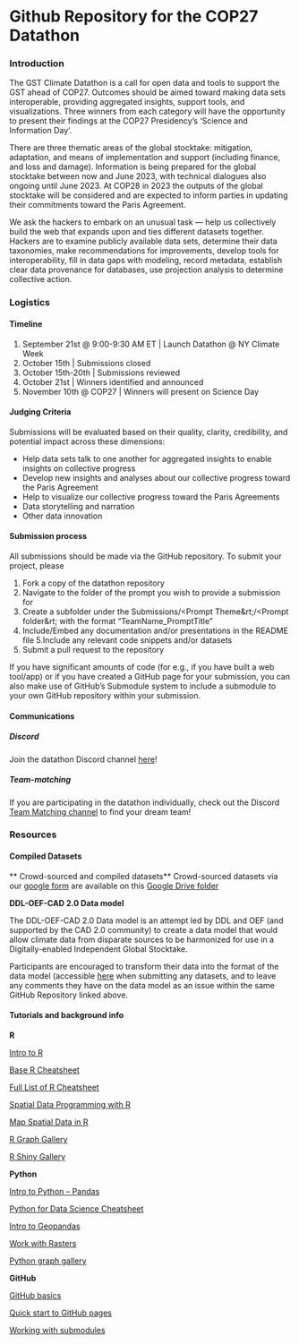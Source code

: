 # Github Repository for the COP27 Datathon 

### Introduction

The GST Climate Datathon is a call for open data and tools to support the GST ahead of COP27. Outcomes should be aimed toward making data sets interoperable, providing aggregated insights, support tools, and visualizations. Three winners from each category will have the opportunity to present their findings at the COP27 Presidency’s ‘Science and Information Day’.

There are three thematic areas of the global stocktake: mitigation, adaptation, and means of implementation and support (including finance, and loss and damage). Information is being prepared for the global stocktake between now and June 2023, with technical dialogues also ongoing until June 2023. At COP28 in 2023 the outputs of the global stocktake will be considered and are expected to inform parties in updating their commitments toward the Paris Agreement.

We ask the hackers to embark on an unusual task — help us collectively build the web that expands upon and ties different datasets together.  Hackers are to examine publicly available data sets, determine their data taxonomies, make recommendations for improvements, develop tools for interoperability, fill in data gaps with modeling, record metadata, establish clear data provenance for databases, use projection analysis to determine collective action.


### Logistics

#### Timeline

1. September 21st @ 9:00-9:30 AM ET | Launch Datathon @ NY Climate Week
2. October 15th | Submissions closed
3. October 15th-20th | Submissions reviewed
4. October 21st | Winners identified and announced
5. November 10th @ COP27 | Winners will present on Science Day

#### Judging Criteria
Submissions will be evaluated based on their quality, clarity, credibility, and potential impact across these dimensions:

- Help data sets talk to one another for aggregated insights to enable insights on collective progress
- Develop new insights and analyses about our collective progress toward the Paris Agreement
- Help to visualize our collective progress toward the Paris Agreements
- Data storytelling and narration
- Other data innovation

#### Submission process

All submissions should be made via the GitHub repository. To submit your project, please 
1. Fork a copy of the datathon repository
2. Navigate to the folder of the prompt you wish to provide a submission for
3. Create a subfolder under the Submissions/&lt;Prompt Theme&rt;/&lt;Prompt folder&rt; with the format “TeamName_PromptTitle”
4. Include/Embed any documentation and/or presentations in the README file 
5.Include any relevant code snippets and/or datasets 
6. Submit a pull request to the repository 

If you have significant amounts of code (for e.g., if you have built a web tool/app) or if you have created a GitHub page for your submission, you can also make use of GitHub’s Submodule system to include a submodule to your own GitHub repository within your submission. 

#### Communications

##### Discord

Join the datathon Discord channel [here](https://discord.com/invite/a9ZEFFKz)!

##### Team-matching
If you are participating in the datathon individually, check out the Discord [Team Matching channel](https://discord.com/channels/1018884491000950804/1020361121435234375) to find your dream team!

### Resources

#### Compiled Datasets

** Crowd-sourced and compiled datasets**
Crowd-sourced datasets via our [google form](https://docs.google.com/forms/d/e/1FAIpQLSfP0migRTasiXnfIiuCd8SZRU0hIthBRExwyfFOTu4JYpixNA/viewform?pli=1) are available on this [Google Drive folder](https://drive.google.com/drive/folders/1Ore_Wg8VyqRqQppG_I6z2Q3BKXnrfEut?usp=sharing)

**DDL-OEF-CAD 2.0 Data model**

The DDL-OEF-CAD 2.0 Data model is an attempt led by DDL and OEF (and supported by the CAD 2.0 community) to create a data model that would allow climate data from disparate sources to be harmonized for use in a Digitally-enabled Independent Global Stocktake. 

Participants are encouraged to transform their data into the format of the data model (accessible [here](https://github.com/Open-Earth-Foundation/OpenClimate-Schema) when submitting any datasets, and to leave any comments they have on the data model as an issue within the same GitHub Repository linked above. 

#### Tutorials and background info
**R**

[Intro to R](http://www.r-tutor.com/r-introduction)

[Base R Cheatsheet](https://iqss.github.io/dss-workshops/R/Rintro/base-r-cheat-sheet.pdf)

[Full List of R Cheatsheet](https://www.rstudio.com/resources/cheatsheets/)

[Spatial Data Programming with R](http://132.72.155.230:3838/r/)

[Map Spatial Data in R](https://geocompr.robinlovelace.net/adv-map.html)

[R Graph Gallery](https://r-graph-gallery.com/)

[R Shiny Gallery](https://shiny.rstudio.com/gallery/)

**Python**

[Intro to Python – Pandas](https://www.learndatasci.com/tutorials/python-pandas-tutorial-complete-introduction-for-beginners/)

[Python for Data Science Cheatsheet](https://s3.amazonaws.com/assets.datacamp.com/blog_assets/PythonForDataScience.pdf)

[Intro to Geopandas](https://automating-gis-processes.github.io/CSC18/lessons/L2/geopandas-basics.html)

[Work with Rasters](https://kodu.ut.ee/~kmoch/geopython2020/L5/raster.html)

[Python graph gallery](https://www.python-graph-gallery.com/)

**GitHub** 
 
[GitHub basics](https://docs.github.com/en/get-started/quickstart/hello-world)

[Quick start to GitHub pages](https://docs.github.com/en/pages/quickstart)  

[Working with submodules](https://github.blog/2016-02-01-working-with-submodules/)

 
